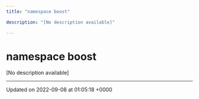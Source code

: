 ```yaml
---
title: "namespace boost"

description: "[No description available]"

---
```


# namespace boost

[No description available]






-------------------------------

Updated on 2022-09-08 at 01:05:18 +0000